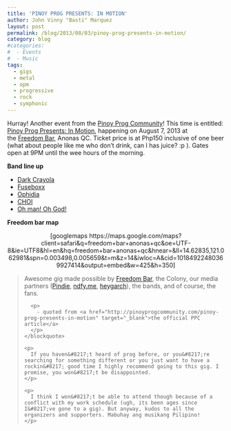 ```yaml
---
title: 'PINOY PROG PRESENTS: IN MOTION'
author: John Vinny "Basti" Marquez
layout: post
permalink: /blog/2013/08/03/pinoy-prog-presents-in-motion/
category: blog
#categories:
#  - Events
#  - Music
tags:
  - gigs
  - metal
  - opm
  - progressive
  - rock
  - symphonic
---
```

Hurray! Another event from the <a href="http://pinoyprogcommunity.com" target="_blank">Pinoy Prog Community</a>! This time is entitled: <a href="http://pinoyprogcommunity.com/pinoy-prog-presents-in-motion" target="_blank">Pinoy Prog Presents: In Motion</a>,&nbsp;happening on August 7, 2013 at the&nbsp;<a href="https://www.facebook.com/pages/Freedom-Bar/203146023042281" target="_blank">Freedom Bar</a>, Anonas QC.&nbsp;Ticket price is at Php150 inclusive of one beer (what about people like me who don&#8217;t drink, can I has juice? :p ). Gates open at 9PM until the wee hours of the morning.

**Band line up**

*   <a href="https://www.facebook.com/darkcrayolaband" target="_blank">Dark Crayola</a>
*   <a href="http://fuseboxx.ph/" target="_blank">Fuseboxx</a>
*   <a href="https://www.facebook.com/Ophidiametal" target="_blank">Ophidia</a>
*   <a href="https://www.facebook.com/CHOIpilipinas" target="_blank">CHOI</a>
*   <a href="https://www.facebook.com/OMOGofficial" target="_blank">Oh man! Oh God!</a>

<p style="text-align: left">
  <p style="text-align: left">
    <strong>Freedom bar map</strong>
  </p>
  
  <p style="text-align: center">
    [googlemaps https://maps.google.com/maps?client=safari&q=freedom+bar+anonas+qc&oe=UTF-8&ie=UTF8&hl=en&hq=freedom+bar+anonas+qc&hnear=&ll=14.62835,121.062981&spn=0.003498,0.005659&t=m&z=14&iwloc=A&cid=10184922480369927414&output=embed&w=425&h=350]
  </p>
  
  <p style="text-align: center">
    <blockquote>
      <p>
        Awesome gig made possible by <a title="Freedom Bar" href="https://www.facebook.com/pages/Freedom-Bar/203146023042281" target="_blank">Freedom Bar</a>, the Colony, our media partners (<a title="Pindie" href="http://pindiemusic.com/" target="_blank">Pindie</a>,&nbsp;<a title="NDFY" href="http://ndfy.me/" target="_blank">ndfy.me</a>,&nbsp;<a href="http://heygarch.com/" target="_blank">heygarch</a>), the bands, and of course, the fans.
      </p>
      
      <p>
        - quoted from <a href="http://pinoyprogcommunity.com/pinoy-prog-presents-in-motion" target="_blank">the official PPC article</a>
      </p>
    </blockquote>
    
    <p>
      If you haven&#8217;t heard of prog before, or you&#8217;re searching for something different or you just want to have a rockin&#8217; good time I highly recommend going to this gig. I promise, you won&#8217;t be disappointed.
    </p>
    
    <p>
      I think I won&#8217;t be able to attend though because of a conflict with my work schedule (ugh, its been ages since I&#8217;ve gone to a gig). But anyway, kudos to all the organizers and supporters. Mabuhay ang musikang Pilipino!
    </p>